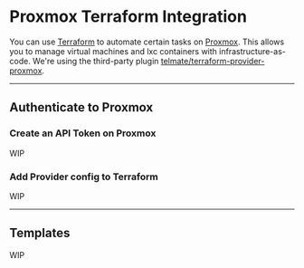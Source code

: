 # Proxmox Terraform Integration

You can use [Terraform](tools/terraform.md) to automate certain tasks on [Proxmox](infra/proxmox.md). This allows you to manage virtual machines and lxc containers with infrastructure-as-code. We're using the third-party plugin [telmate/terraform-provider-proxmox](https://github.com/Telmate/terraform-provider-proxmox).

---
## Authenticate to Proxmox

### Create an API Token on Proxmox

WIP

### Add Provider config to Terraform

WIP

---
## Templates

WIP


